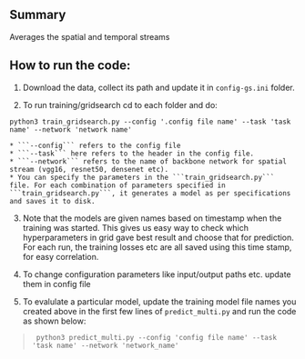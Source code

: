 ## Summary
Averages the spatial and temporal streams 


## How to run the code:

1. Download the data, collect its path and update it in ```config-gs.ini``` folder.

2. To run training/gridsearch cd to each folder and do:
 
 ```python3 train_gridsearch.py --config '.config file name' --task 'task name' --network 'network name'```


    * ```--config``` refers to the config file
    * ```--task``` here refers to the header in the config file. 
    * ```--network``` refers to the name of backbone network for spatial stream (vgg16, resnet50, densenet etc).
    * You can specify the parameters in the ```train_gridsearch.py``` file. For each combination of parameters specified in ```train_gridsearch.py```, it generates a model as per specifications and saves it to disk.

3. Note that the models are given names based on timestamp when the training was started. This gives us easy way to check which hyperparameters in grid gave best result and choose that for prediction. For each run, the training losses etc are all saved using this time stamp, for easy correlation. 

4. To change configuration parameters like input/output paths etc. update them in config file

5. To evalulate a particular model, update the training model file names you created above in the first few lines of ```predict_multi.py``` and run the code as shown below: 
> ``` python3 predict_multi.py --config 'config file name' --task 'task name' --network 'network_name'```
